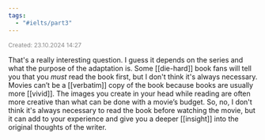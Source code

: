 ```yaml
---
tags:
  - "#ielts/part3"
---
```

<span style="font-size:12px; color:#888888;">Created: 23.10.2024 14:27</span>

That's a really interesting question. I guess it depends on the series and what the purpose of the adaptation is. Some [[die-hard]] book fans will tell you that you *must* read the book first, but I don't think it's always necessary. Movies can’t be a [[verbatim]] copy of the book because books are usually more [[vivid]]. The images you create in your head while reading are often more creative than what can be done with a movie’s budget. So, no, I don't think it's always necessary to read the book before watching the movie, but it can add to your experience and give you a deeper [[insight]] into the original thoughts of the writer.


